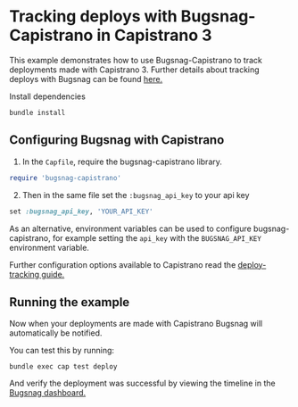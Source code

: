 # Tracking deploys with Bugsnag-Capistrano in Capistrano 3

This example demonstrates how to use Bugsnag-Capistrano to track deployments made with Capistrano 3.
Further details about tracking deploys with Bugsnag can be found [here.](https://docs.bugsnag.com/platforms/ruby/other/#tracking-deploys)

Install dependencies

```shell
bundle install
```

## Configuring Bugsnag with Capistrano

1. In the `Capfile`, require the bugsnag-capistrano library.
```ruby
require 'bugsnag-capistrano'
```

2. Then in the same file set the `:bugsnag_api_key` to your api key
```ruby
set :bugsnag_api_key, 'YOUR_API_KEY'
```

As an alternative, environment variables can be used to configure bugsnag-capistrano, for example setting the `api_key` with the `BUGSNAG_API_KEY` environment variable.

Further configuration options available to Capistrano read the [deploy-tracking guide.](https://docs.bugsnag.com/platforms/ruby/other/deploy-tracking/)


## Running the example
Now when your deployments are made with Capistrano Bugsnag will automatically be notified.

You can test this by running:
```shell
bundle exec cap test deploy
```

And verify the deployment was successful by viewing the timeline in the [Bugsnag dashboard.](https://app.bugsnag.com)
